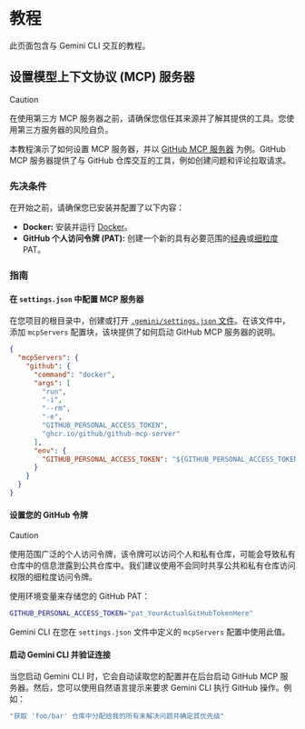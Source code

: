 # 教程

此页面包含与 Gemini CLI 交互的教程。

## 设置模型上下文协议 (MCP) 服务器

> [!CAUTION]
> 在使用第三方 MCP 服务器之前，请确保您信任其来源并了解其提供的工具。您使用第三方服务器的风险自负。

本教程演示了如何设置 MCP 服务器，并以 [GitHub MCP 服务器](https://github.com/github/github-mcp-server) 为例。GitHub MCP 服务器提供了与 GitHub 仓库交互的工具，例如创建问题和评论拉取请求。

### 先决条件

在开始之前，请确保您已安装并配置了以下内容：

- **Docker:** 安装并运行 [Docker]。
- **GitHub 个人访问令牌 (PAT):** 创建一个新的具有必要范围的[经典](https://github.com/settings/tokens/new)或[细粒度](https://github.com/settings/personal-access-tokens/new) PAT。

[Docker]: https://www.docker.com/
[经典]: https://github.com/settings/tokens/new
[细粒度]: https://github.com/settings/personal-access-tokens/new

### 指南

#### 在 `settings.json` 中配置 MCP 服务器

在您项目的根目录中，创建或打开 [`.gemini/settings.json` 文件](./configuration.md)。在该文件中，添加 `mcpServers` 配置块，该块提供了如何启动 GitHub MCP 服务器的说明。

```json
{
  "mcpServers": {
    "github": {
      "command": "docker",
      "args": [
        "run",
        "-i",
        "--rm",
        "-e",
        "GITHUB_PERSONAL_ACCESS_TOKEN",
        "ghcr.io/github/github-mcp-server"
      ],
      "env": {
        "GITHUB_PERSONAL_ACCESS_TOKEN": "${GITHUB_PERSONAL_ACCESS_TOKEN}"
      }
    }
  }
}
```

#### 设置您的 GitHub 令牌

> [!CAUTION]
> 使用范围广泛的个人访问令牌，该令牌可以访问个人和私有仓库，可能会导致私有仓库中的信息泄露到公共仓库中。我们建议使用不会同时共享公共和私有仓库访问权限的细粒度访问令牌。

使用环境变量来存储您的 GitHub PAT：

```bash
GITHUB_PERSONAL_ACCESS_TOKEN="pat_YourActualGitHubTokenHere"
```

Gemini CLI 在您在 `settings.json` 文件中定义的 `mcpServers` 配置中使用此值。

#### 启动 Gemini CLI 并验证连接

当您启动 Gemini CLI 时，它会自动读取您的配置并在后台启动 GitHub MCP 服务器。然后，您可以使用自然语言提示来要求 Gemini CLI 执行 GitHub 操作。例如：

```bash
"获取 'foo/bar' 仓库中分配给我的所有未解决问题并确定其优先级"
``` 